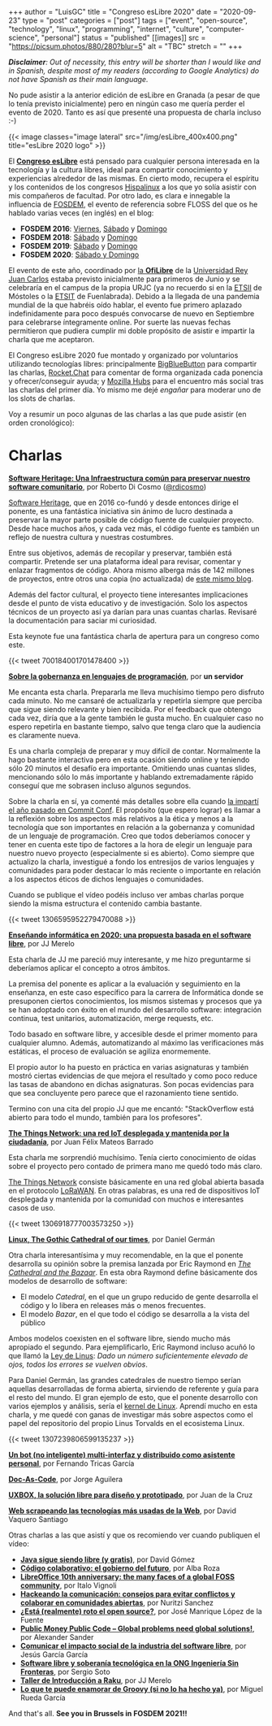 +++
author = "LuisGC"
title = "Congreso esLibre 2020"
date = "2020-09-23"
type = "post"
categories = ["post"]
tags = ["event", "open-source", "technology", "linux", "programming", "internet", "culture", "computer-science", "personal"]
status = "published"
[[images]]
  src = "https://picsum.photos/880/280?blur=5"
  alt = "TBC"
  stretch = ""
+++

_**Disclaimer**: Out of necessity, this entry will be shorter than I would like and in Spanish, despite most of my readers (according to Google Analytics) do not have Spanish as their main language._

No pude asistir a la anterior edición de esLibre en Granada (a pesar de que lo tenía previsto inicialmente) pero en ningún caso me quería perder el evento de 2020. Tanto es así que presenté una propuesta de charla incluso :-)

{{< image classes="image lateral" src="/img/esLibre_400x400.png" title="esLibre 2020 logo" >}}

El [**Congreso esLibre**](https://eslib.re/) está pensado para cualquier persona interesada en la tecnología y la cultura libres, ideal para compartir conocimiento y experiencias alrededor de las mismas. En cierto modo, recupera el espíritu y los contenidos de los congresos [Hispalinux](https://hispalinux.es/) a los que yo solía asistir con mis compañeros de facultad. Por otro lado, es clara e innegable la influencia de [FOSDEM](https://fosdem.org/), el evento de referencia sobre FLOSS del que os he hablado varias veces (en inglés) en el blog:

* **FOSDEM 2016**: [Viernes](/blog/2016/03/fosdem-2016-friday/), [Sábado](/blog/2016/03/fosdem-2016-saturday/) y [Domingo](/blog/2016/03/fosdem-2016-sunday/)
* **FOSDEM 2018**: [Sábado](/blog/2018/02/fosdem-2018-saturday/) y [Domingo](/blog/2018/02/fosdem-2018-sunday/)
* **FOSDEM 2019**: [Sábado](/blog/2019/02/fosdem-2019-saturday/) y [Domingo](/blog/2019/02/fosdem-2019-sunday/)
* **FOSDEM 2020**: [Sábado y Domingo](/blog/2020/02/fosdem-2020/)

El evento de este año, coordinado por [la **OfiLibre**](https://ofilibre.gitlab.io/) de la [Universidad Rey Juan Carlos](https://www.urjc.es) estaba previsto inicialmente para primeros de Junio y se celebraría en el campus de la propia URJC (ya no recuerdo si en la [ETSII](https://www.urjc.es/etsii) de Móstoles o la [ETSIT](https://www.urjc.es/etsit) de Fuenlabrada). Debido a la llegada de una pandemia mundial de la que habréis oído hablar, el evento fue primero aplazado indefinidamente para poco después convocarse de nuevo en Septiembre para celebrarse íntegramente online. Por suerte las nuevas fechas permitieron que pudiera cumplir mi doble propósito de asistir e impartir la charla que me aceptaron.

El Congreso esLibre 2020 fue montado y organizado por voluntarios utilizando tecnologías libres: principalmente [BigBlueButton](https://bigbluebutton.org/) para compartir las charlas, [Rocket.Chat](https://rocket.chat/) para comentar de forma organizada cada ponencia y ofrecer/conseguir ayuda; y [Mozilla Hubs](https://hubs.mozilla.com/) para el encuentro más social tras las charlas del primer día. Yo mismo me dejé _engañar_ para moderar uno de los slots de charlas.

Voy a resumir un poco algunas de las charlas a las que pude asistir (en orden cronológico):

# Charlas

[**Software Heritage: Una Infraestructura común para preservar nuestro software comunitario**](https://propuestas.eslib.re/2020/charlas/software-heritage), por Roberto Di Cosmo ([@rdicosmo](https://twitter.com/rdicosmo))

[Software Heritage](https://www.softwareheritage.org/), que en 2016 co-fundó y desde entonces dirige el ponente, es una fantástica iniciativa sin ánimo de lucro destinada a preservar la mayor parte posible de código fuente de cualquier proyecto. Desde hace muchos años, y cada vez más, el código fuente es también un reflejo de nuestra cultura y nuestras costumbres.

Entre sus objetivos, además de recopilar y preservar, también está compartir. Pretende ser una plataforma ideal para revisar, comentar y enlazar fragmentos de código. Ahora mismo alberga más de 142 millones de proyectos, entre otros una copia (no actualizada) de [este mismo blog](https://archive.softwareheritage.org/browse/origin/directory/?origin_url=https://github.com/LuisGC/blog).

Además del factor cultural, el proyecto tiene interesantes implicaciones desde el punto de vista educativo y de investigación. Solo los aspectos técnicos de un proyecto así ya darían para unas cuantas charlas. Revisaré la documentación para saciar mi curiosidad.

Esta keynote fue una fantástica charla de apertura para un congreso como este.

{{< tweet 700184001701478400 >}}

[**Sobre la gobernanza en lenguajes de programación**](https://propuestas.eslib.re/2020/charlas/gobernanza-lenguajes-programacion), por **un servidor**

Me encanta esta charla. Prepararla me lleva muchísimo tiempo pero disfruto cada minuto. No me cansaré de actualizarla y repetirla siempre que perciba que sigue siendo relevante y bien recibida. Por el feedback que obtengo cada vez, diría que a la gente también le gusta mucho. En cualquier caso no espero repetirla en bastante tiempo, salvo que tenga claro que la audiencia es claramente nueva.

Es una charla compleja de preparar y muy difícil de contar. Normalmente la hago bastante interactiva pero en esta ocasión siendo online y teniendo sólo 20 minutos el desafío era importante. Omitiendo unas cuantas slides, mencionando sólo lo más importante y hablando extremadamente rápido conseguí que me sobrasen incluso algunos segundos.

Sobre la charla en sí, ya comenté más detalles sobre ella cuando [la impartí el año pasado en Commit Conf](/blog/2019/12/big-things-commit-conf-2019/). El propósito (que espero lograr) es llamar a la reflexión sobre los aspectos más relativos a la ética y menos a la tecnología que son importantes en relación a la gobernanza y comunidad de un lenguaje de programación. Creo que todos deberíamos conocer y tener en cuenta este tipo de factores a la hora de elegir un lenguaje para nuestro nuevo proyecto (especialmente si es abierto). Como siempre que actualizo la charla, investigué a fondo los entresijos de varios lenguajes y comunidades para poder destacar lo más reciente o importante en relación a los aspectos éticos de dichos lenguajes o comunidades.

Cuando se publique el vídeo podéis incluso ver ambas charlas porque siendo la misma estructura el contenido cambia bastante.

{{< tweet 1306595952279470088 >}}

[**Enseñando informática en 2020: una propuesta basada en el software libre**](https://propuestas.eslib.re/2020/charlas/ensenando-informatica-2020), por JJ Merelo

Esta charla de JJ me pareció muy interesante, y me hizo preguntarme si deberíamos aplicar el concepto a otros ámbitos.

La premisa del ponente es aplicar a la evaluación y seguimiento en la enseñanza, en este caso específico para la carrera de Informática donde se presuponen ciertos conocimientos, los mismos sistemas y procesos que ya se han adoptado con éxito en el mundo del desarrollo software: integración continua, test unitarios, automatización, merge requests, etc.

Todo basado en software libre, y accesible desde el primer momento para cualquier alumno. Además, automatizando al máximo las verificaciones más estáticas, el proceso de evaluación se agiliza enormemente.

El propio autor lo ha puesto en práctica en varias asignaturas y también mostró ciertas evidencias de que mejora el resultado y como poco reduce las tasas de abandono en dichas asignaturas. Son pocas evidencias para que sea concluyente pero parece que el razonamiento tiene sentido.

Termino con una cita del propio JJ que me encantó: "StackOverflow está abierto para todo el mundo, también para los profesores".

[**The Things Network: una red IoT desplegada y mantenida por la ciudadanía**](https://propuestas.eslib.re/2020/charlas/the-things-network-red-iot), por Juan Félix Mateos Barrado

Esta charla me sorprendió muchísimo. Tenía cierto conocimiento de oídas sobre el proyecto pero contado de primera mano me quedó todo más claro.

[The Things Network](https://www.thethingsnetwork.org/) consiste básicamente en una red global abierta basada en el protocolo [LoRaWAN](https://www.thethingsnetwork.org/docs/lorawan/). En otras palabras, es una red de dispositivos IoT desplegada y mantenida por la comunidad con muchos e interesantes casos de uso.

{{< tweet 1306918777003573250 >}}

[**Linux, The Gothic Cathedral of our times**](https://propuestas.eslib.re/2020/charlas/linux-gothic-cathedral), por Daniel Germán

Otra charla interesantísima y muy recomendable, en la que el ponente desarrolla su opinión sobre la premisa lanzada por Eric Raymond en [_The Cathedral and the Bazaar_](https://en.wikipedia.org/wiki/The_Cathedral_and_the_Bazaar). En esta obra Raymond define básicamente dos modelos de desarrollo de software:
* El modelo _Catedral_, en el que un grupo reducido de gente desarrolla el código y lo libera en releases más o menos frecuentes.
* El modelo _Bazar_, en el que todo el código se desarrolla a la vista del público

Ambos modelos coexisten en el software libre, siendo mucho más apropiado el segundo. Para ejemplificarlo, Eric Raymond incluso acuñó lo que llamó la [Ley de Linus](https://en.wikipedia.org/wiki/Linus%27s_law): _Dado un número suficientemente elevado de ojos, todos los errores se vuelven obvios_.

Para Daniel Germán, las grandes catedrales de nuestro tiempo serían aquellas desarrolladas de forma abierta, sirviendo de referente y guía para el resto del mundo. El gran ejemplo de esto, que el ponente desarrollo con varios ejemplos y análisis, sería el [kernel de Linux](https://en.wikipedia.org/wiki/Linux_kernel). Aprendí mucho en esta charla, y me quedé con ganas de investigar más sobre aspectos como el papel del repositorio del propio Linus Torvalds en el ecosistema Linux.

{{< tweet 1307239806599135237 >}}

[**Un bot (no inteligente) multi-interfaz y distribuido como asistente personal**](https://propuestas.eslib.re/2020/charlas/bot-no-inteligente-distribuido-asistente), por Fernando Tricas García

[**Doc-As-Code**](https://propuestas.eslib.re/2020/charlas/doc-as-code), por Jorge Aguilera

[**UXBOX, la solución libre para diseño y prototipado**](https://propuestas.eslib.re/2020/charlas/uxbox-solucion-libre-dise%C3%B1o-prototipado), por Juan de la Cruz

[**Web scrapeando las tecnologías más usadas de la Web**](https://propuestas.eslib.re/2020/charlas/web-scrapeando-tecnologias-usadas), por David Vaquero Santiago

Otras charlas a las que asistí y que os recomiendo ver cuando publiquen el vídeo:
* [**Java sigue siendo libre (y gratis)**](https://propuestas.eslib.re/2020/charlas/java-sigue-siendo-libre), por David Gómez
* [**Código colaborativo: el gobierno del futuro**](https://propuestas.eslib.re/2020/charlas/codigo-colaborativo-gobierno-futuro), por Alba Roza
* [**LibreOffice 10th anniversary: the many faces of a global FOSS community**](https://propuestas.eslib.re/2020/charlas/libreoffice-10th-anniversary), por Italo Vignoli
* [**Hackeando la comunicación: consejos para evitar conflictos y colaborar en comunidades abiertas**](https://propuestas.eslib.re/2020/charlas/hackeando-comunicacion-conflictos-comunidades-abiertas), por Nuritzi Sanchez
* [**¿Está (realmente) roto el open source?**](https://propuestas.eslib.re/2020/charlas/esta-roto-open-source), por José Manrique López de la Fuente
* [**Public Money Public Code – Global problems need global solutions!**](https://propuestas.eslib.re/2020/charlas/public-money-public-code), por Alexander Sander
* [**Comunicar el impacto social de la industria del software libre**](https://propuestas.eslib.re/2020/charlas/comunicar-impacto-social-software-libre), por Jesús García García
* [**Software libre y soberanía tecnológica en la ONG Ingeniería Sin Fronteras**](https://propuestas.eslib.re/2020/charlas/software-libre-ongd), por Sergio Soto
* [**Taller de Introducción a Raku**](https://propuestas.eslib.re/2020/talleres/raku), por JJ Merelo
* [**Lo que te puede enamorar de Groovy (si no lo ha hecho ya)**](https://propuestas.eslib.re/2020/charlas/puede-enamorar-groovy), por Miguel Rueda García


And that's all. **See you in Brussels in FOSDEM 2021!!**
